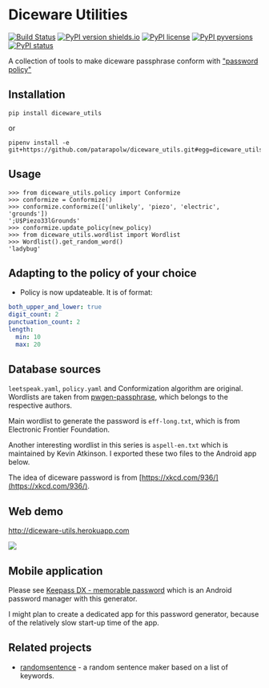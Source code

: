 # Diceware Utilities

[![Build Status](https://travis-ci.org/patarapolw/diceware_utils.svg?branch=master)](https://travis-ci.org/patarapolw/diceware_utils)
[![PyPI version shields.io](https://img.shields.io/pypi/v/diceware_utils.svg)](https://pypi.python.org/pypi/diceware_utils/)
[![PyPI license](https://img.shields.io/pypi/l/diceware_utils.svg)](https://pypi.python.org/pypi/diceware_utils/)
[![PyPI pyversions](https://img.shields.io/pypi/pyversions/diceware_utils.svg)](https://pypi.python.org/pypi/diceware_utils/)
[![PyPI status](https://img.shields.io/pypi/status/diceware_utils.svg)](https://pypi.python.org/pypi/diceware_utils/)

A collection of tools to make diceware passphrase conform with ["password policy"](https://en.wikipedia.org/wiki/Password_policy)

## Installation

```commandline
pip install diceware_utils
```

or

```commandline
pipenv install -e git+https://github.com/patarapolw/diceware_utils.git#egg=diceware_utils
```

## Usage

```pycon
>>> from diceware_utils.policy import Conformize
>>> conformize = Conformize()
>>> conformize.conformize(['unlikely', 'piezo', 'electric', 'grounds'])
';U$Piezo33lGrounds'
>>> conformize.update_policy(new_policy)
>>> from diceware_utils.wordlist import Wordlist
>>> Wordlist().get_random_word()
'ladybug'
```

## Adapting to the policy of your choice 

- Policy is now updateable. It is of format:

```yaml
both_upper_and_lower: true
digit_count: 2
punctuation_count: 2
length:
  min: 10
  max: 20
```
## Database sources

`leetspeak.yaml`, `policy.yaml` and Conformization algorithm are original. Wordlists are taken from [pwgen-passphrase](https://github.com/xmikos/pwgen-passphrase), which belongs to the respective authors.

Main wordlist to generate the password is `eff-long.txt`, which is from Electronic Frontier Foundation.

Another interesting wordlist in this series is `aspell-en.txt` which is maintained by Kevin Atkinson. I exported these two files to the Android app below.

The idea of diceware password is from [https://xkcd.com/936/](https://xkcd.com/936/).

## Web demo

http://diceware-utils.herokuapp.com

<img src="https://i.imgur.com/yy7EoW1.png">

## Mobile application

Please see [Keepass DX - memorable password](https://github.com/patarapolw/KeePassDX-memorable-password) which is an Android password manager with this generator.

I might plan to create a dedicated app for this password generator, because of the relatively slow start-up time of the app.

## Related projects

- [randomsentence](https://github.com/patarapolw/randomsentence) - a random sentence maker based on a list of keywords.
